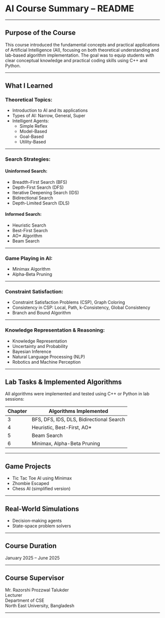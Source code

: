 # AI Course Summary – README

---

## Purpose of the Course

This course introduced the fundamental concepts and practical applications of Artificial Intelligence (AI), focusing on both theoretical understanding and lab-based algorithm implementation. The goal was to equip students with clear conceptual knowledge and practical coding skills using C++ and Python.

---

## What I Learned

### Theoretical Topics:

- Introduction to AI and its applications  
- Types of AI: Narrow, General, Super  
- Intelligent Agents:  
  - Simple Reflex  
  - Model-Based  
  - Goal-Based  
  - Utility-Based  

---

### Search Strategies:

#### Uninformed Search:
- Breadth-First Search (BFS)  
- Depth-First Search (DFS)  
- Iterative Deepening Search (IDS)  
- Bidirectional Search  
- Depth-Limited Search (DLS)  

#### Informed Search:
- Heuristic Search  
- Best-First Search  
- AO* Algorithm  
- Beam Search  

---

### Game Playing in AI:
- Minimax Algorithm  
- Alpha-Beta Pruning  

---

### Constraint Satisfaction:
- Constraint Satisfaction Problems (CSP), Graph Coloring  
- Consistency in CSP: Local, Path, k-Consistency, Global Consistency  
- Branch and Bound Algorithm  

---

### Knowledge Representation & Reasoning:
- Knowledge Representation  
- Uncertainty and Probability  
- Bayesian Inference  
- Natural Language Processing (NLP)  
- Robotics and Machine Perception  

---

## Lab Tasks & Implemented Algorithms

All algorithms were implemented and tested using C++ or Python in lab sessions:

| Chapter | Algorithms Implemented                          |
|---------|--------------------------------------------------|
| 3       | BFS, DFS, IDS, DLS, Bidirectional Search         |
| 4       | Heuristic, Best-First, AO*                       |
| 5       | Beam Search                                      |
| 6       | Minimax, Alpha-Beta Pruning                      |

---

## Game Projects

- Tic Tac Toe AI using Minimax  
- Zhombie Escaped  
- Chess AI (simplified version)  

---

## Real-World Simulations

- Decision-making agents  
- State-space problem solvers  

---

## Course Duration

January 2025 – June 2025

---

## Course Supervisor

Mr. Razorshi Prozzwal Talukder  
Lecturer  
Department of CSE  
North East University, Bangladesh

---
